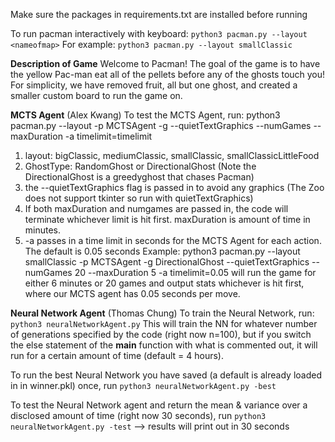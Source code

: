 Make sure the packages in requirements.txt are installed before running

To run pacman interactively with keyboard:
`python3 pacman.py --layout <nameofmap>`
For example:
`python3 pacman.py --layout smallClassic`

**Description of Game**
Welcome to Pacman! The goal of the game is to have the yellow Pac-man eat all of the pellets before any of the ghosts touch you! For simplicity, we have removed
fruit, all but one ghost, and created a smaller custom board to run the game on.

**MCTS Agent** (Alex Kwang)
To test the MCTS Agent, run:
python3 pacman.py --layout <nameofmap> -p MCTSAgent -g <GhostType> --quietTextGraphics --numGames <numGames> --maxDuration <maxDuration> -a timelimit=timelimit
1. layout: bigClassic, mediumClassic, smallClassic, smallClassicLittleFood
2. GhostType: RandomGhost or DirectionalGhost (Note the DirectionalGhost is a greedyghost that chases Pacman)
4. the --quietTextGraphics flag is passed in to avoid any graphics (The Zoo does not support tkinter so run with quietTextGraphics)
5. If both maxDuration and numgames are passed in, the code will terminate whichever limit is hit first. maxDuration is amount of time in minutes.
5. -a passes in a time limit in seconds for the MCTS Agent for each action. The default is 0.05 seconds
Example: 
python3 pacman.py --layout smallClassic -p MCTSAgent -g DirectionalGhost --quietTextGraphics --numGames 20 --maxDuration 5 -a timelimit=0.05
will run the game for either 6 minutes or 20 games and output stats whichever is hit first, where our MCTS agent has 0.05 seconds per move.

**Neural Network Agent** (Thomas Chung)
To train the Neural Network, run:
`python3 neuralNetworkAgent.py`
This will train the NN for whatever number of generations specified by the code (right now n=100), but if you switch the else statement of the __main__ function
with what is commented out, it will run for a certain amount of time (default = 4 hours).

To run the best Neural Network you have saved (a default is already loaded in in winner.pkl) once, run
`python3 neuralNetworkAgent.py -best`

To test the Neural Network agent and return the mean & variance over a disclosed amount of time (right now 30 seconds), run
`python3 neuralNetworkAgent.py -test` --> results will print out in 30 seconds

